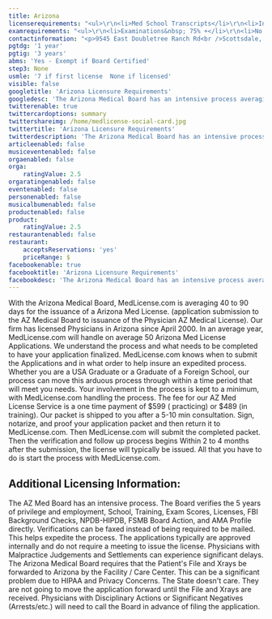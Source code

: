 ```yaml
---
title: Arizona
licenserequirements: "<ul>\r\n<li>Med School Transcripts</li>\r\n<li>Internship/Residency/Fellowship Forms</li>\r\n<li>All State Licenses (past/present)</li>\r\n<li>Examination Scores</li>\r\n<li>Privileges for the Past 5 years</li>\r\n<li>Employment for the Past 5 years</li>\r\n<li>ECFMG (if an International Graduate)</li>\r\n<li>FBI Background Check</li>\r\n</ul>"
examrequirements: "<ul>\r\n<li>Examinations&nbsp; 75% +</li>\r\n<li>No attempt limits- USMLE</li>\r\n<li>10 total attempts- USMLE</li>\r\n<li>7 year limit-USMLE (if this is your first license - None if you are licensed)</li>\r\n<li>1 year PGY for USA Grads</li>\r\n<li>3&nbsp;years PGY for Non-USA Grads</li>\r\n<li>State Exam Accepted if Pre-1975</li>\r\n<li>SPEX Exam Required if not Board Certified and it has been more than 10 years since the USMLE/FLEX/NBME was taken.&nbsp;</li>\r\n</ul>"
contactinformation: "<p>9545 East Doubletree Ranch Rd<br />Scottsdale, AZ 85258<br />Phone:(480) 551-2700<br />Fax: (480) 551-2704</p>\r\n<p><a href=\"http://www.azmd.gov/\">www.azmd.gov</a></p>"
pgtdg: '1 year'
pgtig: '3 years'
abms: 'Yes - Exempt if Board Certified'
step3: None
usmle: '7 if first license  None if licensed'
visible: false
googletitle: 'Arizona Licensure Requirements'
googledesc: 'The Arizona Medical Board has an intensive process averaging 1 1/2 to 3 months for the issuance of a Arizona Med License. The Board verifies the 5 years of privilege and employment, School, Training, Exam Scores, Licenses, FBI Background Checks, NPDB-HIPDB, FSMB Board Action, and AMA Profile directly.'
twitterenable: true
twittercardoptions: summary
twittershareimg: /home/medlicense-social-card.jpg
twittertitle: 'Arizona Licensure Requirements'
twitterdescription: 'The Arizona Medical Board has an intensive process averaging 1 1/2 to 3 months for the issuance of a Arizona Med License. The Board verifies the 5 years of privilege and employment, School, Training, Exam Scores, Licenses, FBI Background Checks, NPDB-HIPDB, FSMB Board Action, and AMA Profile directly.'
articleenabled: false
musiceventenabled: false
orgaenabled: false
orga:
    ratingValue: 2.5
orgaratingenabled: false
eventenabled: false
personenabled: false
musicalbumenabled: false
productenabled: false
product:
    ratingValue: 2.5
restaurantenabled: false
restaurant:
    acceptsReservations: 'yes'
    priceRange: $
facebookenable: true
facebooktitle: 'Arizona Licensure Requirements'
facebookdesc: 'The Arizona Medical Board has an intensive process averaging 1 1/2 to 3 months for the issuance of a Arizona Med License. The Board verifies the 5 years of privilege and employment, School, Training, Exam Scores, Licenses, FBI Background Checks, NPDB-HIPDB, FSMB Board Action, and AMA Profile directly.'
---
```


<p>With the Arizona Medical Board, MedLicense.com is averaging 40 to 90 days for the issuance of a Arizona Med License. (application submission to the AZ Medical Board to issuance of the Physician AZ Medical License). Our firm has licensed Physicians in Arizona since April 2000. In an average year, MedLicense.com will handle on average 50 Arizona Med License Applications. We understand the process and what needs to be completed to have your application finalized. MedLicense.com knows when to submit the Applications and in what order to help insure an expedited process. Whether you are a USA Graduate or a Graduate of a Foreign School, our process can move this arduous process through within a time period that will meet you needs. Your involvement in the process is kept to a minimum, with MedLicense.com handling the process. The fee for our AZ Med License Service is a one time payment of $599 ( practicing) or $489 (in training). Our packet is shipped to you after a 5-10 min consultation. Sign, notarize, and proof your application packet and then return it to MedLicense.com. Then MedLicense.com will submit the completed packet. Then the verification and follow up process begins Within 2 to 4 months after the submission, the license will typically be issued. All that you have to do is start the process with MedLicense.com.</p>
<h2 id="mcetoc_1cdq0vek80">Additional Licensing Information:</h2>
<p>The AZ Med Board has an intensive process. The Board verifies the 5 years of privilege and employment, School, Training, Exam Scores, Licenses, FBI Background Checks, NPDB-HIPDB, FSMB Board Action, and AMA Profile directly. Verifications can be faxed instead of being required to be mailed. This helps expedite the process. The applications typically are approved internally and do not require a meeting to issue the license. Physicians with Malpractice Judgements and Settlements can experience significant delays. The Arizona Medical Board requires that the Patient's File and Xrays be forwarded to Arizona by the Facility / Care Center. This can be a significant problem due to HIPAA and Privacy Concerns. The State doesn't care. They are not going to move the application forward until the File and Xrays are received. Physicians with Disciplinary Actions or Significant Negatives (Arrests/etc.) will need to call the Board in advance of filing the application.</p>
